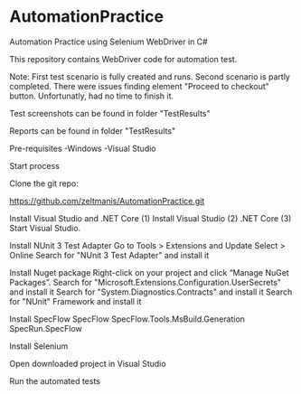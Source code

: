 # AutomationPractice

Automation Practice using Selenium WebDriver in C#

This repository contains WebDriver code for automation test.

Note:
First test scenario is fully created and runs.
Second scenario is partly completed. There were issues finding element "Proceed to checkout" button. 
Unfortunatly, had no time to finish it.

Test screenshots can be found in folder "TestResults"

Reports can be found in folder "TestResults"


Pre-requisites
-Windows
-Visual Studio

Start process

Clone the git repo:

https://github.com/zeltmanis/AutomationPractice.git

Install Visual Studio and .NET Core
(1) Install Visual Studio
(2) .NET Core
(3) Start Visual Studio.

Install NUnit 3 Test Adapter
Go to Tools > Extensions and Update
Select > Online
Search for "NUnit 3 Test Adapter" and install it

Install Nuget package
Right-click on your project and click “Manage NuGet Packages”.
Search for "Microsoft.Extensions.Configuration.UserSecrets" and install it
Search for "System.Diagnostics.Contracts" and install it
Search for "NUnit" Framework and install it

Install SpecFlow
SpecFlow
SpecFlow.Tools.MsBuild.Generation
SpecRun.SpecFlow

Install Selenium

Open downloaded project in Visual Studio

Run the automated tests


